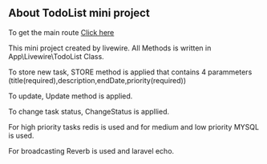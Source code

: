 ## About TodoList mini project

To get the main route [Click here](http://127.0.0.1:8000/todo) 

This mini project created by livewire. All Methods is written in App\Livewire\TodoList Class.

To store new task, STORE method is applied that contains 4 parammeters (title(required),description,endDate,priority(required))

To update, Update method is applied.

To change task status, ChangeStatus is appllied.

For high priority tasks redis is used and for medium and low priority MYSQL is used.

For broadcasting Reverb is used and laravel echo.
